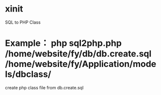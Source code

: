 # xinit
SQL to PHP Class

# Example： php sql2php.php /home/website/fy/db/db.create.sql /home/website/fy/Application/models/dbclass/
  create php class file from db.create.sql

